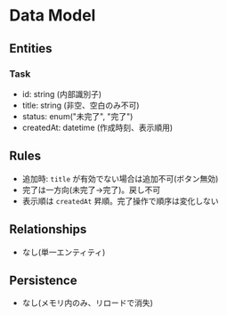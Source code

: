 # Data Model

## Entities

### Task

- id: string (内部識別子)
- title: string (非空、空白のみ不可)
- status: enum("未完了", "完了")
- createdAt: datetime (作成時刻、表示順用)

## Rules

- 追加時: `title` が有効でない場合は追加不可(ボタン無効)
- 完了は一方向(未完了→完了)。戻し不可
- 表示順は `createdAt` 昇順。完了操作で順序は変化しない

## Relationships

- なし(単一エンティティ)

## Persistence

- なし(メモリ内のみ、リロードで消失)
